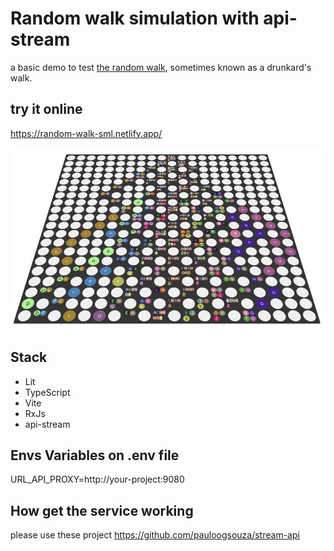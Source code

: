 # Random walk simulation with api-stream
a basic demo to test [the random walk](https://en.wikipedia.org/wiki/Random_walk), sometimes known as a drunkard's walk.

## try it online
https://random-walk-sml.netlify.app/

![preview](src/assets/game-preview.jpg)

## Stack
   *  Lit
   *  TypeScript
   *  Vite
   *  RxJs
   *  api-stream
## Envs Variables on .env file

URL_API_PROXY=http://your-project:9080


## How get the service working

please use these project https://github.com/pauloogsouza/stream-api

